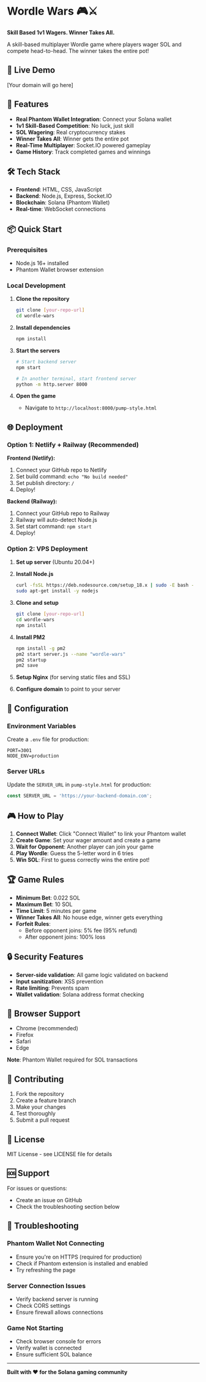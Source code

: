 # Wordle Wars 🎮⚔️

**Skill Based 1v1 Wagers. Winner Takes All.**

A skill-based multiplayer Wordle game where players wager SOL and compete head-to-head. The winner takes the entire pot!

## 🚀 Live Demo

[Your domain will go here]

## 🎯 Features

- **Real Phantom Wallet Integration**: Connect your Solana wallet
- **1v1 Skill-Based Competition**: No luck, just skill
- **SOL Wagering**: Real cryptocurrency stakes
- **Winner Takes All**: Winner gets the entire pot
- **Real-Time Multiplayer**: Socket.IO powered gameplay
- **Game History**: Track completed games and winnings

## 🛠️ Tech Stack

- **Frontend**: HTML, CSS, JavaScript
- **Backend**: Node.js, Express, Socket.IO
- **Blockchain**: Solana (Phantom Wallet)
- **Real-time**: WebSocket connections

## 📦 Quick Start

### Prerequisites
- Node.js 16+ installed
- Phantom Wallet browser extension

### Local Development

1. **Clone the repository**
   ```bash
   git clone [your-repo-url]
   cd wordle-wars
   ```

2. **Install dependencies**
   ```bash
   npm install
   ```

3. **Start the servers**
   ```bash
   # Start backend server
   npm start
   
   # In another terminal, start frontend server
   python -m http.server 8000
   ```

4. **Open the game**
   - Navigate to `http://localhost:8000/pump-style.html`

## 🌐 Deployment

### Option 1: Netlify + Railway (Recommended)

**Frontend (Netlify):**
1. Connect your GitHub repo to Netlify
2. Set build command: `echo "No build needed"`
3. Set publish directory: `/`
4. Deploy!

**Backend (Railway):**
1. Connect your GitHub repo to Railway
2. Railway will auto-detect Node.js
3. Set start command: `npm start`
4. Deploy!

### Option 2: VPS Deployment

1. **Set up server** (Ubuntu 20.04+)
2. **Install Node.js**
   ```bash
   curl -fsSL https://deb.nodesource.com/setup_18.x | sudo -E bash -
   sudo apt-get install -y nodejs
   ```

3. **Clone and setup**
   ```bash
   git clone [your-repo-url]
   cd wordle-wars
   npm install
   ```

4. **Install PM2**
   ```bash
   npm install -g pm2
   pm2 start server.js --name "wordle-wars"
   pm2 startup
   pm2 save
   ```

5. **Setup Nginx** (for serving static files and SSL)
6. **Configure domain** to point to your server

## 🔧 Configuration

### Environment Variables

Create a `.env` file for production:

```env
PORT=3001
NODE_ENV=production
```

### Server URLs

Update the `SERVER_URL` in `pump-style.html` for production:

```javascript
const SERVER_URL = 'https://your-backend-domain.com';
```

## 🎮 How to Play

1. **Connect Wallet**: Click "Connect Wallet" to link your Phantom wallet
2. **Create Game**: Set your wager amount and create a game
3. **Wait for Opponent**: Another player can join your game
4. **Play Wordle**: Guess the 5-letter word in 6 tries
5. **Win SOL**: First to guess correctly wins the entire pot!

## 🏆 Game Rules

- **Minimum Bet**: 0.022 SOL
- **Maximum Bet**: 10 SOL
- **Time Limit**: 5 minutes per game
- **Winner Takes All**: No house edge, winner gets everything
- **Forfeit Rules**: 
  - Before opponent joins: 5% fee (95% refund)
  - After opponent joins: 100% loss

## 🔒 Security Features

- **Server-side validation**: All game logic validated on backend
- **Input sanitization**: XSS prevention
- **Rate limiting**: Prevents spam
- **Wallet validation**: Solana address format checking

## 📱 Browser Support

- Chrome (recommended)
- Firefox
- Safari
- Edge

**Note**: Phantom Wallet required for SOL transactions

## 🤝 Contributing

1. Fork the repository
2. Create a feature branch
3. Make your changes
4. Test thoroughly
5. Submit a pull request

## 📄 License

MIT License - see LICENSE file for details

## 🆘 Support

For issues or questions:
- Create an issue on GitHub
- Check the troubleshooting section below

## 🔧 Troubleshooting

### Phantom Wallet Not Connecting
- Ensure you're on HTTPS (required for production)
- Check if Phantom extension is installed and enabled
- Try refreshing the page

### Server Connection Issues
- Verify backend server is running
- Check CORS settings
- Ensure firewall allows connections

### Game Not Starting
- Check browser console for errors
- Verify wallet is connected
- Ensure sufficient SOL balance

---

**Built with ❤️ for the Solana gaming community**


